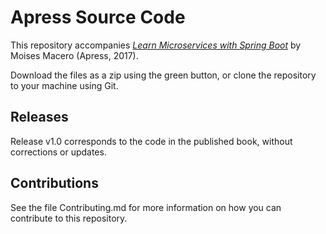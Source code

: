 # Apress Source Code

This repository accompanies [*Learn Microservices with Spring Boot*](http://www.apress.com/9781484231647) by Moises Macero (Apress, 2017).

[comment]: #cover


Download the files as a zip using the green button, or clone the repository to your machine using Git.

## Releases

Release v1.0 corresponds to the code in the published book, without corrections or updates.

## Contributions

See the file Contributing.md for more information on how you can contribute to this repository.
